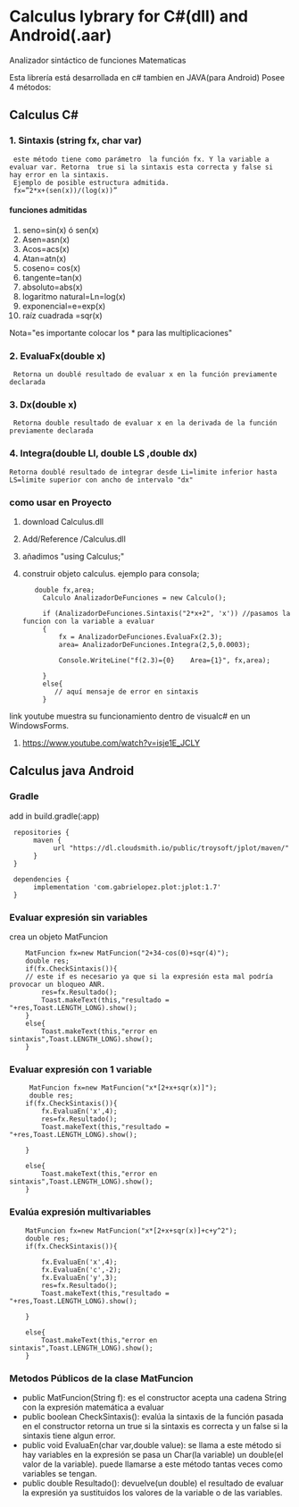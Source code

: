 # Calculus lybrary for C#(dll) and Android(.aar) 
Analizador sintáctico de funciones Matematicas

Esta librería está desarrollada en c# tambien en JAVA(para Android)
Posee 4 métodos:
## Calculus C#
### 1. Sintaxis (string fx, char var)
     este método tiene como parámetro  la función fx. Y la variable a evaluar var. Retorna  true si la sintaxis esta correcta y false si      hay error en la sintaxis.
     Ejemplo de posible estructura admitida.
     fx=”2*x+(sen(x))/(log(x))”

#### funciones admitidas
1. seno=sin(x)  ó sen(x) 
2. Asen=asn(x)
3. Acos=acs(x)
4. Atan=atn(x)
5. coseno= cos(x)
6. tangente=tan(x)
7. absoluto=abs(x)
8. logaritmo natural=Ln=log(x)
9. exponencial=e=exp(x)
10. raíz cuadrada =sqr(x)

Nota="es importante colocar los * para las multiplicaciones"


### 2. EvaluaFx(double x)
     Retorna un doublé resultado de evaluar x en la función previamente declarada
     
### 3. Dx(double x)
     Retorna double resultado de evaluar x en la derivada de la función previamente declarada
     
### 4. Integra(double LI, double LS ,double dx)
    Retorna doublé resultado de integrar desde Li=limite inferior hasta LS=limite superior con ancho de intervalo "dx"


### como usar en Proyecto


1. download Calculus.dll
2. Add/Reference /Calculus.dll        
3. añadimos "using Calculus;" 
4. construir objeto calculus. ejemplo para consola;


          double fx,area;
            Calculo AnalizadorDeFunciones = new Calculo();

            if (AnalizadorDeFunciones.Sintaxis("2*x+2", 'x')) //pasamos la funcion con la variable a evaluar
            {
                fx = AnalizadorDeFunciones.EvaluaFx(2.3); 
                area= AnalizadorDeFunciones.Integra(2,5,0.0003);
                        
                Console.WriteLine("f(2.3)={0}    Area={1}", fx,area);
                
            }
            else{
               // aquí mensaje de error en sintaxis
            }
            
link youtube muestra su funcionamiento dentro de visualc# en un WindowsForms.
1. https://www.youtube.com/watch?v=isje1E_JCLY

## Calculus java Android
### Gradle
add in build.gradle(:app) 

     repositories {
          maven {
               url "https://dl.cloudsmith.io/public/troysoft/jplot/maven/"
          }
     }

     dependencies {
          implementation 'com.gabrielopez.plot:jplot:1.7'
     }


### Evaluar expresión sin variables 
crea un objeto MatFuncion

        MatFuncion fx=new MatFuncion("2+34-cos(0)+sqr(4)");
        double res;
        if(fx.CheckSintaxis()){
        // este if es necesario ya que si la expresión esta mal podría provocar un bloqueo ANR.
            res=fx.Resultado();
            Toast.makeText(this,"resultado = "+res,Toast.LENGTH_LONG).show();
        }
        else{
            Toast.makeText(this,"error en sintaxis",Toast.LENGTH_LONG).show();
        }

### Evaluar expresión con 1 variable
        
         MatFuncion fx=new MatFuncion("x*[2+x+sqr(x)]");
         double res;
        if(fx.CheckSintaxis()){
            fx.EvaluaEn('x',4);
            res=fx.Resultado();
            Toast.makeText(this,"resultado = "+res,Toast.LENGTH_LONG).show();

        }

        else{
            Toast.makeText(this,"error en sintaxis",Toast.LENGTH_LONG).show();
        }
### Evalúa expresión multivariables

        MatFuncion fx=new MatFuncion("x*[2+x+sqr(x)]+c+y^2");
        double res;
        if(fx.CheckSintaxis()){

            fx.EvaluaEn('x',4);
            fx.EvaluaEn('c',-2);
            fx.EvaluaEn('y',3);
            res=fx.Resultado();
            Toast.makeText(this,"resultado = "+res,Toast.LENGTH_LONG).show();

        }

        else{
            Toast.makeText(this,"error en sintaxis",Toast.LENGTH_LONG).show();
        }

### Metodos Públicos de la clase MatFuncion

* public  MatFuncion(String f): es el constructor acepta una cadena String con la expresión matemática a evaluar 
* public boolean CheckSintaxis(): evalúa la sintaxis de la función pasada en el constructor retorna un true si la sintaxis es correcta y un false si la sintaxis tiene algun error. 
* public void EvaluaEn(char var,double value): se llama a este método si hay variables en la expresión se pasa un Char(la variable) un double(el valor de la variable). puede llamarse a este método tantas veces como variables se tengan.  
* public double Resultado(): devuelve(un double) el resultado de evaluar la expresión ya sustituidos los valores de la variable o de las variables. 


